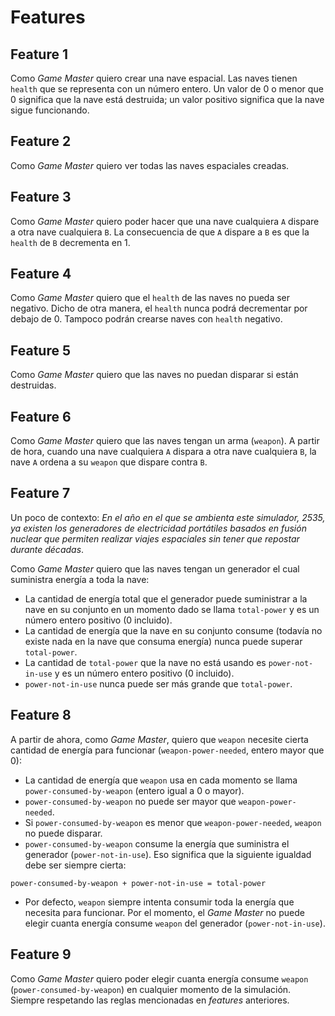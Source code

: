 # Features

## Feature 1

Como _Game Master_ quiero crear una nave espacial. Las naves tienen `health` que se representa con un número entero. Un valor de 0 o menor que 0 significa que la nave está destruida; un valor positivo significa que la nave sigue funcionando.

## Feature 2

Como _Game Master_ quiero ver todas las naves espaciales creadas.

## Feature 3

Como _Game Master_ quiero poder hacer que una nave cualquiera `A` dispare a otra nave cualquiera `B`. La consecuencia de que `A` dispare a `B` es que la `health` de `B` decrementa en 1.

## Feature 4

Como _Game Master_ quiero que el `health` de las naves no pueda ser negativo. Dicho de otra manera, el `health` nunca podrá decrementar por debajo de 0. Tampoco podrán crearse naves con `health` negativo.

## Feature 5

Como _Game Master_ quiero que las naves no puedan disparar si están destruidas.

## Feature 6

Como _Game Master_ quiero que las naves tengan un arma (`weapon`). A partir de hora, cuando una nave cualquiera `A` dispara a otra nave cualquiera `B`, la nave `A` ordena a su `weapon` que dispare contra `B`.

## Feature 7

Un poco de contexto: _En el año en el que se ambienta este simulador, 2535, ya existen los generadores de electricidad portátiles basados en fusión nuclear que permiten realizar viajes espaciales sin tener que repostar durante décadas_.

Como _Game Master_ quiero que las naves tengan un generador el cual suministra energía a toda la nave:
- La cantidad de energía total que el generador puede suministrar a la nave en su conjunto en un momento dado se llama `total-power` y es un número entero positivo (0 incluido).
- La cantidad de energía que la nave en su conjunto consume (todavía no existe nada en la nave que consuma energía) nunca puede superar `total-power`.
- La cantidad de `total-power` que la nave no está usando es `power-not-in-use` y es un número entero positivo (0 incluido).
- `power-not-in-use` nunca puede ser más grande que `total-power`.

## Feature 8

A partir de ahora, como _Game Master_, quiero que `weapon` necesite cierta cantidad de energía para funcionar (`weapon-power-needed`, entero mayor que 0):
- La cantidad de energía que `weapon` usa en cada momento se llama `power-consumed-by-weapon` (entero igual a 0 o mayor).
- `power-consumed-by-weapon` no puede ser mayor que `weapon-power-needed`.
- Si `power-consumed-by-weapon` es menor que `weapon-power-needed`, `weapon` no puede disparar.
- `power-consumed-by-weapon` consume la energía que suministra el generador (`power-not-in-use`). Eso significa que la siguiente igualdad debe ser siempre cierta:
```
power-consumed-by-weapon + power-not-in-use = total-power
```
- Por defecto, `weapon` siempre intenta consumir toda la energía que necesita para funcionar. Por el momento, el _Game Master_ no puede elegir cuanta energía consume `weapon` del generador (`power-not-in-use`).

## Feature 9

Como _Game Master_ quiero poder elegir cuanta energía consume `weapon` (`power-consumed-by-weapon`) en cualquier momento de la simulación. Siempre respetando las reglas mencionadas en _features_ anteriores.
